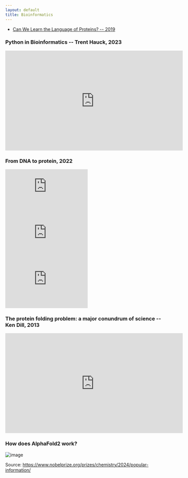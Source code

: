 ```yaml
---
layout: default
title: Bioinformatics
---
```


* [Can We Learn the Language of Proteins? -- 2019](https://web.archive.org/web/20240514040551/https://bair.berkeley.edu/blog/2019/11/04/proteins/)

### Python in Bioinformatics -- Trent Hauck, 2023

<iframe width="560" height="315" src="https://www.youtube-nocookie.com/embed/kl_2aOxIqSw?si=HRoeqdBhTqhRkPvf" title="YouTube video player" frameborder="0" allow="accelerometer; autoplay; clipboard-write; encrypted-media; gyroscope; picture-in-picture; web-share" referrerpolicy="strict-origin-when-cross-origin" allowfullscreen></iframe>

### From DNA to protein, 2022

<iframe width="260" height="146" src="https://www.youtube-nocookie.com/embed/_otIWBnybqk?si=w1OEMGkD-9xpnW00" title="YouTube video player" frameborder="0" allow="accelerometer; autoplay; clipboard-write; encrypted-media; gyroscope; picture-in-picture; web-share" referrerpolicy="strict-origin-when-cross-origin" allowfullscreen></iframe>

<iframe width="260" height="146" src="https://www.youtube-nocookie.com/embed/rgFaf-oFeGs?si=sw4BvHMei7VTBWI2" title="YouTube video player" frameborder="0" allow="accelerometer; autoplay; clipboard-write; encrypted-media; gyroscope; picture-in-picture; web-share" referrerpolicy="strict-origin-when-cross-origin" allowfullscreen></iframe>

<iframe width="260" height="146" src="https://www.youtube-nocookie.com/embed/QnQHS_iDTdo?si=CTKqUGkOiw9048T9" title="YouTube video player" frameborder="0" allow="accelerometer; autoplay; clipboard-write; encrypted-media; gyroscope; picture-in-picture; web-share" referrerpolicy="strict-origin-when-cross-origin" allowfullscreen></iframe>

### The protein folding problem: a major conundrum of science -- Ken Dill, 2013

<iframe width="560" height="315" src="https://www.youtube-nocookie.com/embed/zm-3kovWpNQ?si=i9IESINPLyDGxZvR" title="YouTube video player" frameborder="0" allow="accelerometer; autoplay; clipboard-write; encrypted-media; gyroscope; picture-in-picture; web-share" referrerpolicy="strict-origin-when-cross-origin" allowfullscreen></iframe>

### How does AlphaFold2 work?

![image](https://github.com/user-attachments/assets/2309bd8d-d4dc-40c2-af19-9566fa9d61fa)

Source: <https://www.nobelprize.org/prizes/chemistry/2024/popular-information/>

